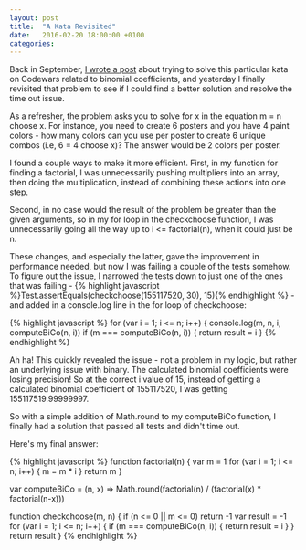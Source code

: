 ```yaml
---
layout: post
title:  "A Kata Revisited"
date:   2016-02-20 18:00:00 +0100
categories:
---
```


Back in September, [I wrote a post](http://allisonkbarr.github.io/2015/09/29/digging-in-with-codewars.html) about trying to solve this particular kata on Codewars related to binomial coefficients, and yesterday I finally revisited that problem to see if I could find a better solution and resolve the time out issue.

As a refresher, the problem asks you to solve for x in the equation m = n choose x. For instance, you need to create 6 posters and you have 4 paint colors - how many colors can you use per poster to create 6 unique combos (i.e, 6 = 4 choose x)? The answer would be 2 colors per poster.

I found a couple ways to make it more efficient. First, in my function for finding a factorial, I was unnecessarily pushing multipliers into an array, then doing the multiplication, instead of combining these actions into one step.

Second, in no case would the result of the problem be greater than the given arguments, so in my for loop in the checkchoose function, I was unnecessarily going all the way up to i <= factorial(n), when it could just be n.

These changes, and especially the latter, gave the improvement in performance needed, but now I was failing a couple of the tests somehow. To figure out the issue, I narrowed the tests down to just one of the ones that was failing - {% highlight javascript %}Test.assertEquals(checkchoose(155117520, 30), 15){% endhighlight %} - and added in a console.log line in the for loop of checkchoose:

{% highlight javascript %}
for (var i = 1; i <= n; i++) {
  console.log(m, n, i, computeBiCo(n, i))
  if (m === computeBiCo(n, i)) {
    return result = i
  }
{% endhighlight %}

Ah ha! This quickly revealed the issue - not a problem in my logic, but rather an underlying issue with binary. The calculated binomial coefficients were losing precision! So at the correct i value of 15, instead of getting a calculated binomial coefficient of 155117520, I was getting 155117519.99999997.

So with a simple addition of Math.round to my computeBiCo function, I finally had a solution that passed all tests and didn't time out.

Here's my final answer:

{% highlight javascript %}
function factorial(n) {
  var m = 1
  for (var i = 1; i <= n; i++) {
    m = m * i
  }
  return m
}

var computeBiCo = (n, x) => Math.round(factorial(n) / (factorial(x) * factorial(n-x)))

function checkchoose(m, n) {
  if (n <= 0 || m <= 0) return -1
  var result = -1
  for (var i = 1; i <= n; i++) {
    if (m === computeBiCo(n, i)) {
      return result = i
    }
  }
  return result
}
{% endhighlight %}
